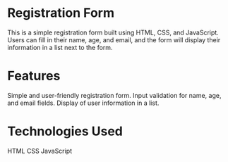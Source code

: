 # Registration Form

This is a simple registration form built using HTML, CSS, and JavaScript. Users can fill in their name, age, and email, and the form will display their information in a list next to the form.

# Features

Simple and user-friendly registration form.
Input validation for name, age, and email fields.
Display of user information in a list.

# Technologies Used

HTML
CSS
JavaScript
